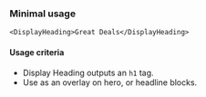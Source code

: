 ### Minimal usage

```
<DisplayHeading>Great Deals</DisplayHeading>
```

#### Usage criteria

- Display Heading outputs an `h1` tag.
- Use as an overlay on hero, or headline blocks.
